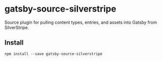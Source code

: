 # gatsby-source-silverstripe

Source plugin for pulling content types, entries, and assets into Gatsby from SilverStripe.

## Install

`npm install --save gatsby-source-silverstripe`
